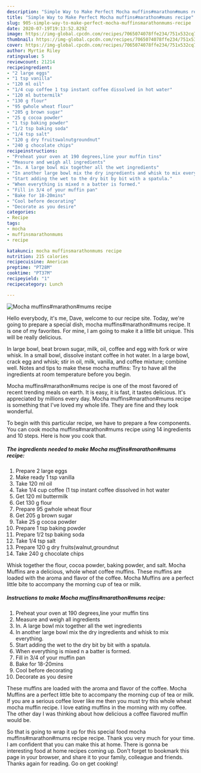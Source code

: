 ```yaml
---
description: "Simple Way to Make Perfect Mocha muffins#marathon#mums recipe"
title: "Simple Way to Make Perfect Mocha muffins#marathon#mums recipe"
slug: 905-simple-way-to-make-perfect-mocha-muffinsmarathonmums-recipe
date: 2020-07-19T19:13:52.829Z
image: https://img-global.cpcdn.com/recipes/7065074078ffe234/751x532cq70/mocha-muffinsmarathonmums-recipe-recipe-main-photo.jpg
thumbnail: https://img-global.cpcdn.com/recipes/7065074078ffe234/751x532cq70/mocha-muffinsmarathonmums-recipe-recipe-main-photo.jpg
cover: https://img-global.cpcdn.com/recipes/7065074078ffe234/751x532cq70/mocha-muffinsmarathonmums-recipe-recipe-main-photo.jpg
author: Myrtie Riley
ratingvalue: 5
reviewcount: 21214
recipeingredient:
- "2 large eggs"
- "1 tsp vanilla"
- "120 ml oil"
- "1/4 cup coffee 1 tsp instant coffee dissolved in hot water"
- "120 ml buttermilk"
- "130 g flour"
- "95 gwhole wheat flour"
- "205 g brown sugar"
- "25 g cocoa powder"
- "1 tsp baking powder"
- "1/2 tsp baking soda"
- "1/4 tsp salt"
- "120 g dry fruitswalnutgroundnut"
- "240 g chocolate chips"
recipeinstructions:
- "Preheat your oven at 190 degrees,line your muffin tins"
- "Measure and weigh all ingredients"
- "In. A large bowl mix together all the wet ingredients"
- "In another large bowl mix the dry ingredients and whisk to mix everything."
- "Start adding the wet to the dry bit by bit with a spatula."
- "When everything is mixed n a batter is formed."
- "Fill in 3/4 of your muffin pan"
- "Bake for 18-20mins"
- "Cool before decorating"
- "Decorate as you desire"
categories:
- Recipe
tags:
- mocha
- muffinsmarathonmums
- recipe

katakunci: mocha muffinsmarathonmums recipe 
nutrition: 215 calories
recipecuisine: American
preptime: "PT28M"
cooktime: "PT37M"
recipeyield: "1"
recipecategory: Lunch

---
```



![Mocha muffins#marathon#mums recipe](https://img-global.cpcdn.com/recipes/7065074078ffe234/751x532cq70/mocha-muffinsmarathonmums-recipe-recipe-main-photo.jpg)

Hello everybody, it's me, Dave, welcome to our recipe site. Today, we're going to prepare a special dish, mocha muffins#marathon#mums recipe. It is one of my favorites. For mine, I am going to make it a little bit unique. This will be really delicious.

In large bowl, beat brown sugar, milk, oil, coffee and egg with fork or wire whisk. In a small bowl, dissolve instant coffee in hot water. In a large bowl, crack egg and whisk; stir in oil, milk, vanilla, and coffee mixture; combine well. Notes and tips to make these mocha muffins: Try to have all the ingredients at room temperature before you begin.

Mocha muffins#marathon#mums recipe is one of the most favored of recent trending meals on earth. It is easy, it is fast, it tastes delicious. It's appreciated by millions every day. Mocha muffins#marathon#mums recipe is something that I've loved my whole life. They are fine and they look wonderful.


To begin with this particular recipe, we have to prepare a few components. You can cook mocha muffins#marathon#mums recipe using 14 ingredients and 10 steps. Here is how you cook that.

<!--inarticleads1-->

##### The ingredients needed to make Mocha muffins#marathon#mums recipe:

1. Prepare 2 large eggs
1. Make ready 1 tsp vanilla
1. Take 120 ml oil
1. Take 1/4 cup coffee (1 tsp instant coffee dissolved in hot water
1. Get 120 ml buttermilk
1. Get 130 g flour
1. Prepare 95 gwhole wheat flour
1. Get 205 g brown sugar
1. Take 25 g cocoa powder
1. Prepare 1 tsp baking powder
1. Prepare 1/2 tsp baking soda
1. Take 1/4 tsp salt
1. Prepare 120 g dry fruits(walnut,groundnut
1. Take 240 g chocolate chips


Whisk together the flour, cocoa powder, baking powder, and salt. Mocha Muffins are a delicious, whole wheat coffee muffins. These muffins are loaded with the aroma and flavor of the coffee. Mocha Muffins are a perfect little bite to accompany the morning cup of tea or milk. 

<!--inarticleads2-->

##### Instructions to make Mocha muffins#marathon#mums recipe:

1. Preheat your oven at 190 degrees,line your muffin tins
1. Measure and weigh all ingredients
1. In. A large bowl mix together all the wet ingredients
1. In another large bowl mix the dry ingredients and whisk to mix everything.
1. Start adding the wet to the dry bit by bit with a spatula.
1. When everything is mixed n a batter is formed.
1. Fill in 3/4 of your muffin pan
1. Bake for 18-20mins
1. Cool before decorating
1. Decorate as you desire


These muffins are loaded with the aroma and flavor of the coffee. Mocha Muffins are a perfect little bite to accompany the morning cup of tea or milk. If you are a serious coffee lover like me then you must try this whole wheat mocha muffin recipe. I love eating muffins in the morning with my coffee. The other day I was thinking about how delicious a coffee flavored muffin would be. 

So that is going to wrap it up for this special food mocha muffins#marathon#mums recipe recipe. Thank you very much for your time. I am confident that you can make this at home. There is gonna be interesting food at home recipes coming up. Don't forget to bookmark this page in your browser, and share it to your family, colleague and friends. Thanks again for reading. Go on get cooking!
